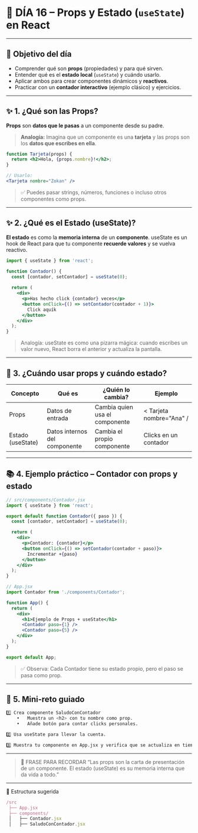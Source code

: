 


# 🧠 DÍA 16 – Props y Estado (`useState`) en React

---

## 🎯 Objetivo del día

- Comprender qué son **props** (propiedades) y para qué sirven.
- Entender qué es el **estado local** (`useState`) y cuándo usarlo.
- Aplicar ambos para crear componentes dinámicos y **reactivos**.
- Practicar con un **contador interactivo** (ejemplo clásico) y ejercicios.

---

## ✨ 1. ¿Qué son las Props?

**Props** son **datos que le pasas** a un componente desde su padre.  
> **Analogía:** Imagina que un componente es una **tarjeta** y las props son los **datos que escribes en ella**.

```jsx
function Tarjeta(props) {
  return <h2>Hola, {props.nombre}!</h2>;
}

// Usarlo:
<Tarjeta nombre="Zokan" />
```

> ✅ Puedes pasar strings, números, funciones o incluso otros componentes como props.

---

## ✨ 2. ¿Qué es el Estado (useState)?

**El estado** es como la **memoria interna** de un **componente**.
useState es un hook de React para que tu componente **recuerde valores** y se vuelva reactivo.
```jsx
import { useState } from 'react';

function Contador() {
  const [contador, setContador] = useState(0);
  
  return (
    <div>
      <p>Has hecho click {contador} veces</p>
      <button onClick={() => setContador(contador + 1)}>
        Click aquík
      </button>
    </div>
  );
}
```

> Analogía: useState es como una pizarra mágica: cuando escribes un valor nuevo, React borra el anterior y actualiza la pantalla.

---

## 🔗 3.  ¿Cuándo usar props y cuándo estado?

|Concepto	|Qué es	|¿Quién lo cambia?	|Ejemplo|
|-----------|-------|-------------------|-------|
|Props	|Datos de entrada	|Cambia quien usa el componente	|< Tarjeta nombre="Ana" / |
|Estado (useState)	|Datos internos del componente	|Cambia el propio componente	|Clicks en un contador

---

## 📚 4. Ejemplo práctico – Contador con props y estado
```jsx
// src/components/Contador.jsx
import { useState } from 'react';

export default function Contador({ paso }) {
  const [contador, setContador] = useState(0);

  return (
    <div>
      <p>Contador: {contador}</p>
      <button onClick={() => setContador(contador + paso)}>
        Incrementar +{paso}
      </button>
    </div>
  );
}
```
```jsx
// App.jsx
import Contador from './components/Contador';

function App() {
  return (
    <div>
      <h1>Ejemplo de Props + useState</h1>
      <Contador paso={1} />
      <Contador paso={5} />
    </div>
  );
}

export default App;
```

> ✅ Observa: Cada Contador tiene su estado propio, pero el paso se pasa como prop.

---

## 🧪 5.  Mini-reto guiado
```bash
1️⃣ Crea componente SaludoConContador
	•	Muestra un <h2> con tu nombre como prop.
	•	Añade botón para contar clicks personales.

2️⃣ Usa useState para llevar la cuenta.

3️⃣ Muestra tu componente en App.jsx y verifica que se actualiza en tiempo real.
```
---

> 🏁 FRASE PARA RECORDAR
“Las props son la carta de presentación de un componente.
El estado (useState) es su memoria interna que da vida a todo.”

---

📌 Estructura sugerida
```jsx
/src
 ├── App.jsx
 ├── components/
 │   ├── Contador.jsx
 │   ├── SaludoConContador.jsx
```
